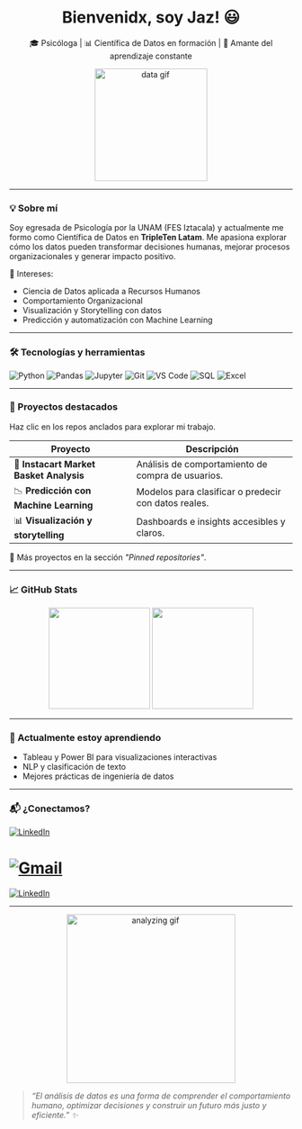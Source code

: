<h1 align="center">Bienvenidx, soy Jaz! 😃 </h1>

<p align="center">
🎓 Psicóloga | 📊 Científica de Datos en formación | 🤖 Amante del aprendizaje constante
</p>

<p align="center">
  <img src="https://media.giphy.com/media/yxO8bvm9KKSpGPCBM8/giphy.gif" width="200" alt="data gif">
</p>

---

### 💡 Sobre mí

Soy egresada de Psicología por la UNAM (FES Iztacala) y actualmente me formo como Científica de Datos en **TripleTen Latam**. Me apasiona explorar cómo los datos pueden transformar decisiones humanas, mejorar procesos organizacionales y generar impacto positivo.

🎯 Intereses:
- Ciencia de Datos aplicada a Recursos Humanos
- Comportamiento Organizacional
- Visualización y Storytelling con datos
- Predicción y automatización con Machine Learning

---

### 🛠️ Tecnologías y herramientas

![Python](https://img.shields.io/badge/Python-3776AB?style=for-the-badge&logo=python&logoColor=white)
![Pandas](https://img.shields.io/badge/Pandas-150458?style=for-the-badge&logo=pandas&logoColor=white)
![Jupyter](https://img.shields.io/badge/Jupyter-F37626?style=for-the-badge&logo=jupyter&logoColor=white)
![Git](https://img.shields.io/badge/Git-F05032?style=for-the-badge&logo=git&logoColor=white)
![VS Code](https://img.shields.io/badge/VS%20Code-007ACC?style=for-the-badge&logo=visual-studio-code&logoColor=white)
![SQL](https://img.shields.io/badge/SQL-4479A1?style=for-the-badge&logo=postgresql&logoColor=white)
![Excel](https://img.shields.io/badge/Excel-217346?style=for-the-badge&logo=microsoft-excel&logoColor=white)

---

### 📂 Proyectos destacados

Haz clic en los repos anclados para explorar mi trabajo.

| Proyecto | Descripción |
|---------|-------------|
| 🛒 **Instacart Market Basket Analysis** | Análisis de comportamiento de compra de usuarios. |
| 📉 **Predicción con Machine Learning** | Modelos para clasificar o predecir con datos reales. |
| 📊 **Visualización y storytelling** | Dashboards e insights accesibles y claros. |

📌 Más proyectos en la sección *"Pinned repositories"*.

---

### 📈 GitHub Stats

<p align="center">
  <img height="180em" src="https://github-readme-stats.vercel.app/api?username=fuentjaz&show_icons=true&hide_title=true&hide_rank=true&theme=radical" />
  <img height="180em" src="https://github-readme-stats.vercel.app/api/top-langs/?username=fuentjaz&layout=compact&theme=radical" />
</p>

---

### 🌱 Actualmente estoy aprendiendo

- Tableau y Power BI para visualizaciones interactivas
- NLP y clasificación de texto
- Mejores prácticas de ingeniería de datos

---

### 📬 ¿Conectamos?

[![LinkedIn](https://img.shields.io/badge/LinkedIn-0072b1?style=for-the-badge&logo=linkedin&logoColor=white)](https://www.linkedin.com/in/fuentjaz)


[![Gmail](https://img.shields.io/badge/Gmail-D14836?style=for-the-badge&logo=gmail&logoColor=white)](mailto:fuentessantiagojazmin@gmail.com)
=======
[![LinkedIn](https://img.shields.io/badge/LinkedIn-0072b1?style=for-the-badge&logo=linkedin&logoColor=white)](https://www.linkedin.com/in/jazmín-alejandra-fuentes-santiago)

---

<p align="center">
  <img src="https://media.giphy.com/media/qgQUggAC3Pfv687qPC/giphy.gif" width="300" alt="analyzing gif">
</p>

<p align="center">
  
>*“El análisis de datos es una forma de comprender el comportamiento humano, optimizar decisiones y construir un futuro más justo y eficiente.” ✨*

</p>
